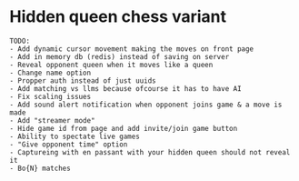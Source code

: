 # Hidden queen chess variant
    TODO:
    - Add dynamic cursor movement making the moves on front page
    - Add in memory db (redis) instead of saving on server
    - Reveal opponent queen when it moves like a queen
    - Change name option
    - Propper auth instead of just uuids
    - Add matching vs llms because ofcourse it has to have AI
    - Fix scaling issues
    - Add sound alert notification when opponent joins game & a move is made
    - Add "streamer mode"
    - Hide game id from page and add invite/join game button
    - Ability to spectate live games
    - "Give opponent time" option
    - Captureing with en passant with your hidden queen should not reveal it
    - Bo{N} matches
    